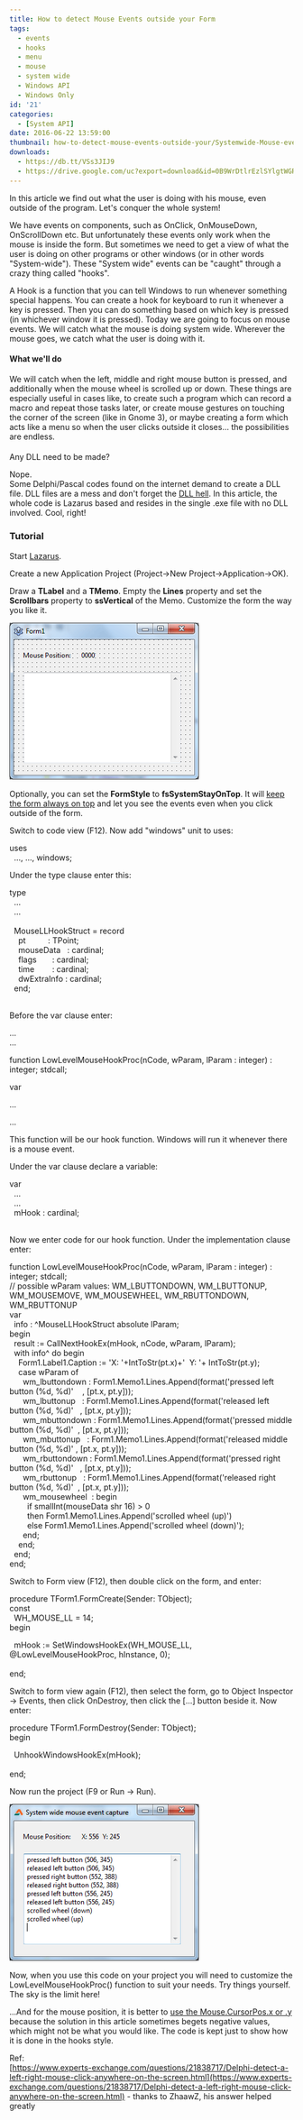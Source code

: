 ```yaml
---
title: How to detect Mouse Events outside your Form
tags:
  - events
  - hooks
  - menu
  - mouse
  - system wide
  - Windows API
  - Windows Only
id: '21'
categories:
  - [System API]
date: 2016-06-22 13:59:00
thumbnail: how-to-detect-mouse-events-outside-your/Systemwide-Mouse-events-thumb.gif
downloads:
  - https://db.tt/VSs3JIJ9
  - https://drive.google.com/uc?export=download&id=0B9WrDtlrEzlSYlgtWGRIQmdrcjQ
---
```


In this article we find out what the user is doing with his mouse, even outside of the program. Let's conquer the whole system!
<!-- more -->
  
  
We have events on components, such as OnClick, OnMouseDown, OnScrollDown etc. But unfortunately these events only work when the mouse is inside the form. But sometimes we need to get a view of what the user is doing on other programs or other windows (or in other words "System-wide"). These "System wide" events can be "caught" through a crazy thing called "hooks".  
  
A Hook is a function that you can tell Windows to run whenever something special happens. You can create a hook for keyboard to run it whenever a key is pressed. Then you can do something based on which key is pressed (in whichever window it is pressed). Today we are going to focus on mouse events. We will catch what the mouse is doing system wide. Wherever the mouse goes, we catch what the user is doing with it.  
  

#### What we'll do

We will catch when the left, middle and right mouse button is pressed, and additionally when the mouse wheel is scrolled up or down. These things are especially useful in cases like, to create such a program which can record a macro and repeat those tasks later, or create mouse gestures on touching the corner of the screen (like in Gnome 3), or maybe creating a form which acts like a menu so when the user clicks outside it closes... the possibilities are endless.  
  
  

#### 

Any DLL need to be made?

Nope.  
Some Delphi/Pascal codes found on the internet demand to create a DLL file. DLL files are a mess and don't forget the [DLL hell](https://en.wikipedia.org/wiki/DLL_Hell). In this article, the whole code is Lazarus based and resides in the single .exe file with no DLL involved. Cool, right!  
  

### Tutorial

Start [Lazarus](http://lazarus-ide.org/).  
  
Create a new Application Project (Project->New Project->Application->OK).  
  
Draw a **TLabel** and a **TMemo**. Empty the **Lines** property and set the **Scrollbars** property to **ssVertical** of the Memo. Customize the form the way you like it.  
  

![Form design for Systemwide mouse event capture in Free Pascal, Lazarus](how-to-detect-mouse-events-outside-your/Systemwide-Mouse-events-1.gif "Form design for Systemwide mouse event capture in Free Pascal, Lazarus")

  
  
Optionally, you can set the **FormStyle** to **fsSystemStayOnTop**. It will [keep the form always on top](http://localhost/wp-lazplanet/2014/01/12/how-to-make-your-form-always-on-top/) and let you see the events even when you click outside of the form.  
  
Switch to code view (F12). Now add "windows" unit to uses:  
  

uses  
  ..., ..., windows;

  
Under the type clause enter this:  
  

type  
  ...  
  ...  
    
  MouseLLHookStruct = record  
    pt          : TPoint;  
    mouseData   : cardinal;  
    flags       : cardinal;  
    time        : cardinal;  
    dwExtraInfo : cardinal;  
  end;

   
Before the var clause enter:  
  

...  
...  
  
function LowLevelMouseHookProc(nCode, wParam, lParam : integer) : integer; stdcall;  
  
var

...

... 

  
This function will be our hook function. Windows will run it whenever there is a mouse event.  
  
Under the var clause declare a variable:  
  

var  
  ...  
  ...  
  mHook : cardinal;

   
Now we enter code for our hook function. Under the implementation clause enter:  
  

function LowLevelMouseHookProc(nCode, wParam, lParam : integer) : integer; stdcall;  
// possible wParam values: WM\_LBUTTONDOWN, WM\_LBUTTONUP, WM\_MOUSEMOVE, WM\_MOUSEWHEEL, WM\_RBUTTONDOWN, WM\_RBUTTONUP  
var  
  info : ^MouseLLHookStruct absolute lParam;  
begin  
  result := CallNextHookEx(mHook, nCode, wParam, lParam);  
  with info^ do begin  
    Form1.Label1.Caption := 'X: '+IntToStr(pt.x)+'  Y: '+ IntToStr(pt.y);  
    case wParam of  
      wm\_lbuttondown : Form1.Memo1.Lines.Append(format('pressed left button (%d, %d)'    , \[pt.x, pt.y\]));  
      wm\_lbuttonup   : Form1.Memo1.Lines.Append(format('released left button (%d, %d)'   , \[pt.x, pt.y\]));  
      wm\_mbuttondown : Form1.Memo1.Lines.Append(format('pressed middle button (%d, %d)'  , \[pt.x, pt.y\]));  
      wm\_mbuttonup   : Form1.Memo1.Lines.Append(format('released middle button (%d, %d)' , \[pt.x, pt.y\]));  
      wm\_rbuttondown : Form1.Memo1.Lines.Append(format('pressed right button (%d, %d)'   , \[pt.x, pt.y\]));  
      wm\_rbuttonup   : Form1.Memo1.Lines.Append(format('released right button (%d, %d)'  , \[pt.x, pt.y\]));  
      wm\_mousewheel  : begin  
        if smallInt(mouseData shr 16) > 0  
        then Form1.Memo1.Lines.Append('scrolled wheel (up)')  
        else Form1.Memo1.Lines.Append('scrolled wheel (down)');  
      end;  
    end;  
  end;  
end;

  
Switch to Form view (F12), then double click on the form, and enter:  
  

procedure TForm1.FormCreate(Sender: TObject);  
const  
  WH\_MOUSE\_LL = 14;  
begin  
  
  mHook := SetWindowsHookEx(WH\_MOUSE\_LL, @LowLevelMouseHookProc, hInstance, 0);  
    
end;

  
Switch to form view again (F12), then select the form, go to Object Inspector -> Events, then click OnDestroy, then click the \[...\] button beside it. Now enter:  
  

procedure TForm1.FormDestroy(Sender: TObject);  
begin  
  
  UnhookWindowsHookEx(mHook);  
    
end;

  
Now run the project (F9 or Run -> Run).  
  

![Systemwide mouse event capture in Free Pascal, Lazarus](how-to-detect-mouse-events-outside-your/Systemwide-Mouse-events-2.gif "Systemwide mouse event capture in Free Pascal, Lazarus")

  
Now, when you use this code on your project you will need to customize the LowLevelMouseHookProc() function to suit your needs. Try things yourself. The sky is the limit here!  
  
...And for the mouse position, it is better to [use the Mouse.CursorPos.x or .y](http://localhost/wp-lazplanet/2013/04/06/how-to-get-your-mouse-cursor-position-bonus-set-position-also/) because the solution in this article sometimes begets negative values, which might not be what you would like. The code is kept just to show how it is done in the hooks style.  

Ref:  
[https://www.experts-exchange.com/questions/21838717/Delphi-detect-a-left-right-mouse-click-anywhere-on-the-screen.html](https://www.experts-exchange.com/questions/21838717/Delphi-detect-a-left-right-mouse-click-anywhere-on-the-screen.html) - thanks to ZhaawZ, his answer helped greatly
